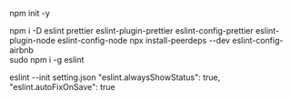  npm init -y 
 
 npm i -D eslint prettier eslint-plugin-prettier eslint-config-prettier eslint-plugin-node eslint-config-node
 npx install-peerdeps --dev eslint-config-airbnb  
 sudo npm i -g eslint 

eslint --init
setting.json
"eslint.alwaysShowStatus": true,
"eslint.autoFixOnSave": true